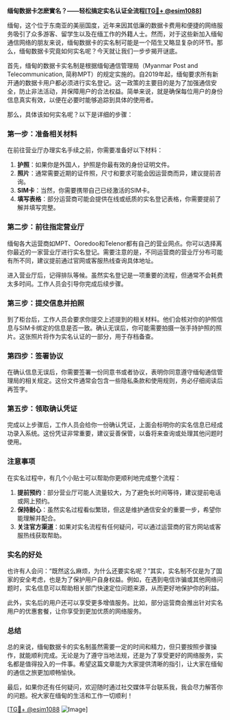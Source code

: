 **缅甸数据卡怎麽實名？——轻松搞定实名认证全流程[[TG💪+ @esim1088](https://t.me/s/esim1088)]**

缅甸，这个位于东南亚的美丽国度，近年来因其低廉的数据卡费用和便捷的网络服务吸引了众多游客、留学生以及在缅工作的外籍人士。然而，对于这些新加入缅甸通信网络的朋友来说，缅甸数据卡的实名制可能是一个陌生又略显复杂的环节。那么，缅甸数据卡究竟如何实名呢？今天就让我们一步步揭开谜底。

首先，缅甸的数据卡实名制是根据缅甸通信管理局（Myanmar Post and Telecommunication, 简称MPT）的规定实施的。自2019年起，缅甸要求所有新开通的数据卡用户都必须进行实名登记。这一政策的主要目的是为了加强通信安全，防止非法活动，并保障用户的合法权益。简单来说，就是确保每位用户的身份信息真实有效，以便在必要时能够追踪到具体的使用者。

那么，具体该如何实名呢？以下是详细的步骤：

### **第一步：准备相关材料**
在前往营业厅办理实名手续之前，你需要准备好以下材料：
1. **护照**：如果你是外国人，护照是你最有效的身份证明文件。
2. **照片**：通常需要近期的证件照，尺寸和要求可能会因运营商而异，建议提前咨询。
3. **SIM卡**：当然，你需要携带自己已经激活的SIM卡。
4. **填写表格**：部分运营商可能会提供在线或纸质的实名登记表格，你需要提前了解并填写完整。

### **第二步：前往指定营业厅**
缅甸各大运营商如MPT、Ooredoo和Telenor都有自己的营业网点。你可以选择离你最近的一家营业厅进行实名登记。需要注意的是，不同运营商的营业厅分布可能有所不同，建议提前通过官网或客服热线查询具体地址。

进入营业厅后，记得排队等候。虽然实名登记是一项重要的流程，但通常不会耗费太多时间。工作人员会引导你完成后续步骤。

### **第三步：提交信息并拍照**
到了柜台后，工作人员会要求你提交上述提到的相关材料。他们会核对你的护照信息与SIM卡绑定的信息是否一致。确认无误后，你可能需要拍摄一张手持护照的照片。这张照片将作为实名认证的一部分，用于存档备查。

### **第四步：签署协议**
在确认信息无误后，你需要签署一份同意书或者协议，表明你同意遵守缅甸通信管理局的相关规定。这份文件通常会包含一些隐私条款和使用规则，务必仔细阅读后再签字。

### **第五步：领取确认凭证**
完成以上步骤后，工作人员会给你一份确认凭证，上面会标明你的实名信息已经成功录入系统。这份凭证非常重要，建议妥善保管，以备将来查询或处理其他问题时使用。

### **注意事项**
在实名过程中，有几个小贴士可以帮助你更顺利地完成整个流程：
1. **提前预约**：部分营业厅可能人流量较大，为了避免长时间等待，建议提前电话或网上预约。
2. **保持耐心**：虽然实名过程看似繁琐，但这是维护通信安全的重要一步，希望你能理解并配合。
3. **关注官方渠道**：如果对实名流程有任何疑问，可以通过运营商的官方网站或客服热线获取帮助。

### **实名的好处**
也许有人会问：“既然这么麻烦，为什么还要实名呢？”其实，实名制不仅是为了国家的安全考虑，也是为了保护用户自身权益。例如，在遇到电信诈骗或其他网络问题时，实名信息可以帮助相关部门快速定位问题来源，从而更好地保护你的利益。

此外，实名后的用户还可以享受更多增值服务。比如，部分运营商会推出针对实名用户的优惠套餐，让你享受到更加优质的网络服务。

### **总结**
总的来说，缅甸数据卡的实名制虽然需要一定的时间和精力，但只要按照步骤操作，就能顺利完成。无论是为了遵守当地法规，还是为了享受更好的网络服务，实名都是值得投入的一件事。希望这篇文章能为大家提供清晰的指引，让大家在缅甸的通信之旅更加顺畅愉快。

最后，如果你还有任何疑问，欢迎随时通过社交媒体平台联系我，我会尽力解答你的问题。祝大家在缅甸的生活和工作一切顺利！

[[TG💪+ @esim1088](https://t.me/s/esim1088) ![Image](https://i.postimg.cc/4NQfJmqS/Snipaste-2025-05-13-00-14-12.png)]